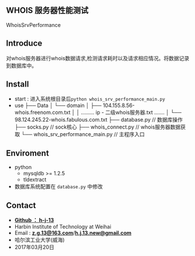 WHOIS 服务器性能测试
----------------------
WhoisSrvPerformance

## Introduce
对whois服务器进行whois数据请求,检测请求耗时以及请求相应情况。将数据记录到数据库中。

## Install
* start : 进入系统根目录后```python whois_srv_performance_main.py```
* use 
├── Data
│   └── domain
│       ├── 104.155.8.56-whois.freenom.com.txt
│       │      ......... ip - 二级whois服务器.txt .......
│       └── 98.124.245.22-whois.fabulous.com.txt
├── database.py // 数据库操作
├── socks.py // sock核心
├── whois_connect.py // whois服务器数据获取
└── whois_srv_performance_main.py // 主程序入口


## Enviroment
* python 
  * mysqldb >= 1.2.5 
  * tldextract 
* 数据库系统配置在  ```database.py``` 中修改

		
## Contact

  * [**Github ： h-j-13**](https://github.com/h-j-13)
  * Harbin Institute of Technology at Weihai
  * Email : **z.g.13@163.com**/**h.j.13.new@gmail.com**
  * 哈尔滨工业大学(威海)
  * 2017年03月20日 
   
  